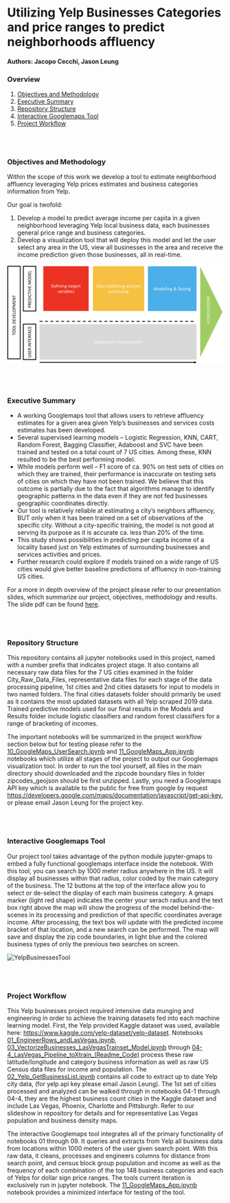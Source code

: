 # Utilizing Yelp Businesses Categories and price ranges to predict neighborhoods affluency

#### Authors: Jacopo Cecchi, Jason Leung

### Overview

1. [Objectives and Methodology](#Objectives-and-Methodology)
2. [Executive Summary](#Executive-Summary)
3. [Repository Structure](#Repository-Structure)
4. [Interactive Googlemaps Tool](#Interactive-Googlemaps-Tool)
5. [Project Workflow](#Project-Workflow)

<br></br>

### Objectives and Methodology

Within the scope of this work we develop a tool to estimate neighborhood affluency leveraging Yelp prices estimates and business categories information from Yelp.

Our goal is twofold: 

1. Develop a model to predict average income per capita in a given neighborhood leveraging Yelp local business data, each businesses general price range and business categories.
2. Develop a visualization tool that will deploy this model and let the user select any area in the US, view all businesses in the area and receive the income prediction given those businesses, all in real-time. 

![methodology_picture](./Images/Screenshot_2019-01-28.jpg)

<br></br>

### Executive Summary

- A working Googlemaps tool that allows users to retrieve affluency estimates for a given area given Yelp’s businesses and services costs estimates has been developed.
- Several supervised learning models – Logistic Regression, KNN, CART, Random Forest, Bagging Classifier, Adaboost and SVC have been trained and tested on a total count of 7 US cities. Among these, KNN resulted to be the best performing model.
- While models perform well – F1 score of ca. 90% on test sets of cities on which they are trained, their performance is inaccurate on testing sets of cities on which they have not been trained. We believe that this outcome is partially due to the fact that algorithms manage to identify geographic patterns in the data even if they are not fed businesses geographic coordinates directly.
- Our tool is relatively reliable at estimating a city’s neighbors affluency, BUT only when it has been trained on a set of observations of the specific city. Without a city-specific training, the model is not good at serving its purpose as it is accurate ca. less than 20% of the time.
- This study shows possibilities in predicting per capita income of a locality based just on Yelp estimates of surrounding businesses and services activities and prices.
- Further research could explore if models trained on a wide range of US cities would give better baseline predictions of affluency in non-training US cities.

For a more in depth overview of the project please refer to our presentation slides, which summarize our project, objectives, methodology and results. The slide pdf can be found [here](./Project_4_JLJC_01_18_19.pdf).

<br></br>

### Repository Structure

This repository contains all jupyter notebooks used in this project, named with a number prefix that indicates project stage. It also contains all necessary raw data files for the 7 US cities examined in the folder City_Raw_Data_Files, representative data files for each stage of the data processing pipeline, 1st cities and 2nd cities datasets for input to models in two named folders. The final cities datasets folder should primarily be used as it contains the most updated datasets with all Yelp scraped 2019 data. Trained predictive models used for our final results in the Models and Results folder include logistic classifiers and random forest classifiers for a range of bracketing of incomes.

The important notebooks will be summarized in the project workflow section below but for testing please refer to the [10_GoogleMaps_UserSearch.ipynb](https://github.com/jaswll/Yelp_Businesses_Project_Final/blob/master/10_GoogleMaps_UserSearch.ipynb) and [11_GoogleMaps_App.ipynb](https://github.com/jaswll/Yelp_Businesses_Project_Final/blob/master/11_GoogleMaps_App.ipynb) notebooks which utilize all stages of the project to output our Googlemaps visualization tool. In order to run the tool yourself, all files in the main directory should downloaded and the zipcode boundary files in folder zipcodes_geojson should be first unzipped. Lastly, you need a Googlemaps API key which is available to the public for free from google by request https://developers.google.com/maps/documentation/javascript/get-api-key, or please email Jason Leung for the project key.

<br></br>

### Interactive Googlemaps Tool

Our project tool takes advantage of the python module jupyter-gmaps to embed a fully functional googlemaps interface inside the notebook. With this tool, you can search by 1000 meter radius anywhere in the US. It will display all businesses within that radius, color coded by the main category of the business. The 12 buttons at the top of the interface allow you to select or de-select the display of each main business category. A gmaps marker (light red shape) indicates the center your serach radius and the text box right above the map will show the progress of the model behind-the-scenes in its processing and prediction of that specific coordinates average income. After processing, the text box will update with the predicted income bracket of that location, and a new search can be performed. The map will save and display the zip code boundaries, in light blue and the colored business types of only the previous two searches on screen.

![YelpBusinessesTool](C:/Users/Jason/Documents/YelpBusinesses-master/Images/YelpBusinessesTool.png)

<br></br>

### Project Workflow

This Yelp businesses project required intensive data munging and engineering in order to achieve the training datasets fed into each machine learning model. First, the Yelp provided Kaggle dataset was used, available here: https://www.kaggle.com/yelp-dataset/yelp-dataset. Notebooks [01_EngineerRows_andLasVegas.ipynb](https://github.com/jaswll/Yelp_Businesses_Project_Final/blob/master/01_EngineerRows_andLasVegas.ipynb), [03_VectorizeBusinesses_LasVegasTrainset_Model.ipynb](https://github.com/jaswll/Yelp_Businesses_Project_Final/blob/master/03_VectorizeBusinesses_LasVegasTrainset_Model.ipynb) through [04-4_LasVegas_Pipeline_toXtrain_(Readme_Code)](https://github.com/jaswll/Yelp_Businesses_Project_Final/blob/master/04-4_LasVegas_Pipeline_toXtrain_(Readme_Code).ipynb) process these raw latitude/longitude and category business information as well as raw US Census data files for income and population. The [02_Yelp_GetBusinessList.ipynb](https://github.com/jaswll/Yelp_Businesses_Project_Final/blob/master/02_Yelp_GetBusinessList.ipynb) contains all code to extract up to date Yelp city data, (for yelp api key please email Jason Leung). The 1st set of cities processed and analyzed can be walked through in notebooks 04-1 through 04-4, they are the highest business count cities in the Kaggle dataset and include Las Vegas, Phoenix, Charlotte and Pittsburgh. Refer to our slideshow in repository for details and for representative Las Vegas population and business density maps.





The interactive Googlemaps tool integrates all of the primary functionality of notebooks 01 through 09. It queries and extracts from Yelp all business data from locations within 1000 meters of the user given search point. With this raw data, it cleans, processes and engineers columns for distance from search point, and census block group population and income as well as the frequency of each combination of the top 148 business categories and each of Yelps for dollar sign price ranges. The tools current iteration is exclusively run in jupyter notebook. The [11_GoogleMaps_App.ipynb](https://github.com/jaswll/Yelp_Businesses_Project_Final/blob/master/11_GoogleMaps_App.ipynb) notebook provides a minimized interface for testing of the tool. 